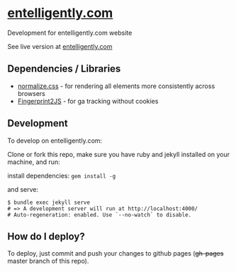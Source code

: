 # [entelligently.com](http://entelligently.com/)
Development for entelligently.com website

See live version at [entelligently.com](http://entelligently.com/)


## Dependencies / Libraries

* [normalize.css](https://necolas.github.io/normalize.css/) - for rendering all elements more consistently across browsers
* [Fingerprint2JS](http://scrollmagic.io/) - for ga tracking without cookies


## Development

To develop on entelligently.com:

Clone or fork this repo,
make sure you have ruby and jekyll installed on your machine, and run:

install dependencies:
` gem install -g `

and serve: 
```
$ bundle exec jekyll serve
# => A development server will run at http://localhost:4000/
# Auto-regeneration: enabled. Use `--no-watch` to disable.
```

## How do I deploy?

To deploy, just commit and push your changes to github pages (~~gh-pages~~ master branch of this repo).
